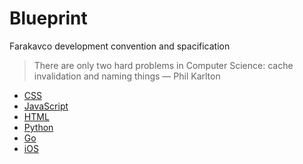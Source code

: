# Blueprint
 Farakavco development convention and spacification

> There are only two hard problems in Computer Science: cache invalidation and naming things — Phil Karlton

 * [CSS](https://github.com/farakavco/blueprint/tree/master/css)
 * [JavaScript](https://github.com/farakavco/blueprint/tree/master/javascript)
 * [HTML](https://github.com/farakavco/blueprint/tree/master/html)
 * [Python](https://github.com/farakavco/blueprint/tree/master/python)
 * [Go](https://github.com/farakavco/blueprint/tree/master/go)
 * [iOS](https://github.com/farakavco/blueprint/tree/master/iOS)

